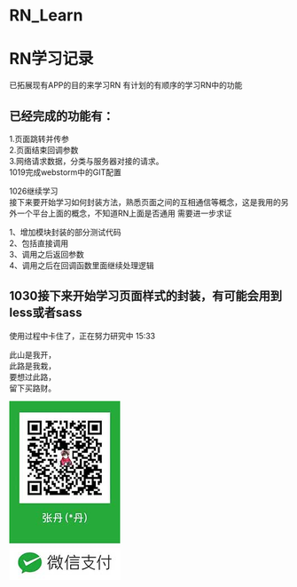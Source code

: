 # RN_Learn
# RN学习记录

已拓展现有APP的目的来学习RN
有计划的有顺序的学习RN中的功能


## 已经完成的功能有：
1.页面跳转并传参<br>
2.页面结束回调参数<br>
3.网络请求数据，分类与服务器对接的请求。<br>
1019完成webstorm中的GIT配置<br>

1026继续学习<br>
接下来要开始学习如何封装方法，熟悉页面之间的互相通信等概念，这是我用的另外一个平台上面的概念，不知道RN上面是否通用
需要进一步求证<br>

1、增加模块封装的部分测试代码<br>
2、包括直接调用<br>
3、调用之后返回参数<br>
4、调用之后在回调函数里面继续处理逻辑<br>

## 1030接下来开始学习页面样式的封装，有可能会用到less或者sass<br>

使用过程中卡住了，正在努力研究中 15:33<br>









此山是我开，<br>此路是我栽，<br>要想过此路，<br>留下买路财。


![望鼓励](https://github.com/zhangdan183/ES6/blob/master/File/WechatIMG17.jpeg)
